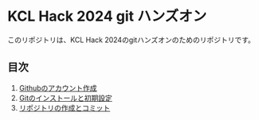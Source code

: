 # KCL Hack 2024 git ハンズオン

このリポジトリは、KCL Hack 2024のgitハンズオンのためのリポジトリです。

## 目次

1. [Githubのアカウント作成](./step1.md)
2. [Gitのインストールと初期設定](./step2.md)
3. [リポジトリの作成とコミット](./step3.md)

